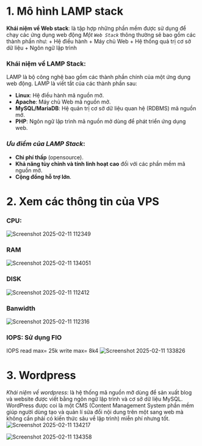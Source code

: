 # 1. Mô hình LAMP stack

**Khái niệm về Web stack**: là tập hợp những phần mềm được sử dụng để chạy các ứng dụng web động
  *Một `Web Stack`* thông thường sẽ bao gồm các thành phần như:
    + Hệ điều hành
    + Máy chủ Web
    + Hệ thống quả trị cơ sở dữ liệu
    + Ngôn ngữ lập trình

### **Khái niệm về LAMP Stack**: 
LAMP là bộ công nghệ bao gồm các thành phần chính của một ứng dụng web động. LAMP là viết tắt của các thành phần sau:
  + **Linux**: Hệ điều hành mã nguồn mở.
  + **Apache**: Máy chủ Web mã nguồn mở.
  + **MySQL/MariaDB**: Hệ quản trị cơ sở dữ liệu quan hệ (RDBMS) mã nguồn mở.
  + **PHP**: Ngôn ngữ lập trình mã nguồn mở dùng để phát triển ứng dụng web.

### *Ưu điểm của LAMP Stack*:
  + **Chi phí thấp** (opensource).
  + **Khả năng tùy chỉnh và tính linh hoạt cao** đối với các phần mềm mã nguồn mở.
  + **Cộng đồng hỗ trợ lớn**.
# 2. Xem các thông tin của VPS
### CPU: 
![Screenshot 2025-02-11 112349](https://github.com/user-attachments/assets/7e5615d7-5a49-4995-b5ab-1efb65ae12d3)
### RAM
![Screenshot 2025-02-11 134051](https://github.com/user-attachments/assets/b340fe2d-d04f-48e9-9394-1f0652814a4f)
### DISK
![Screenshot 2025-02-11 112412](https://github.com/user-attachments/assets/42befdc5-0f3e-4586-a43b-0998b912d2f2)
### Banwidth
![Screenshot 2025-02-11 112316](https://github.com/user-attachments/assets/d419a9b2-0988-4f53-9d43-f5c125af9192)
### IOPS: Sử dụng FIO
IOPS read max= 25k write max= 8k4
![Screenshot 2025-02-11 133826](https://github.com/user-attachments/assets/78868210-e38a-44f8-b8ef-765a0f963939)

# 3. Wordpress
*Khái niệm về wordpress*: là hệ thống mã nguồn mỡ dùng để sản xuất blog và website được viết bằng ngôn ngữ lập trình và cơ sở dữ liệu MySQL. WordPress được coi là một CMS (Content Management System phần mềm giúp người dùng tạo và quản lí sửa đổi nội dung trên một sang web mà không cần phải có kiến thức sâu về lập trình) miễn phí nhưng tốt.
![Screenshot 2025-02-11 134217](https://github.com/user-attachments/assets/ee202dbc-8315-4371-a0e1-d1b9f413cbff)

![Screenshot 2025-02-11 134358](https://github.com/user-attachments/assets/56cf2cb9-f66b-4234-b031-95d5dc67b67a)

